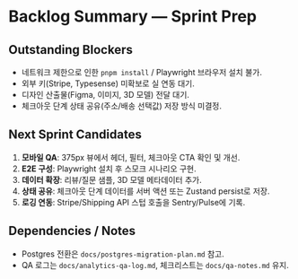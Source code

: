 # Backlog Summary — Sprint Prep

## Outstanding Blockers
- 네트워크 제한으로 인한 `pnpm install` / Playwright 브라우저 설치 불가.
- 외부 키(Stripe, Typesense) 미확보로 실 연동 대기.
- 디자인 산출물(Figma, 이미지, 3D 모델) 전달 대기.
- 체크아웃 단계 상태 공유(주소/배송 선택값) 저장 방식 미결정.

## Next Sprint Candidates
1. **모바일 QA**: 375px 뷰에서 헤더, 필터, 체크아웃 CTA 확인 및 개선.
2. **E2E 구성**: Playwright 설치 후 스모크 시나리오 구현.
3. **데이터 확장**: 리뷰/질문 샘플, 3D 모델 메타데이터 추가.
4. **상태 공유**: 체크아웃 단계 데이터를 서버 액션 또는 Zustand persist로 저장.
5. **로깅 연동**: Stripe/Shipping API 스텁 호출을 Sentry/Pulse에 기록.

## Dependencies / Notes
- Postgres 전환은 `docs/postgres-migration-plan.md` 참고.
- QA 로그는 `docs/analytics-qa-log.md`, 체크리스트는 `docs/qa-notes.md` 유지.
